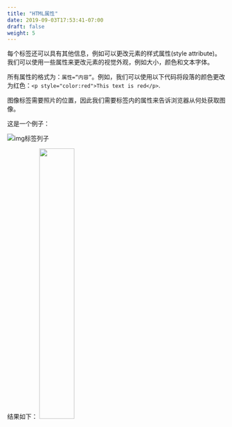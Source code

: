 ```yaml
---
title: "HTML属性"
date: 2019-09-03T17:53:41-07:00
draft: false
weight: 5
---
```


每个标签还可以具有其他信息，例如可以更改元素的样式属性(style attribute)。我们可以使用一些属性来更改元素的视觉外观，例如大小，颜色和文本字体。

所有属性的格式为：`属性=“内容”`。例如，我们可以使用以下代码将段落的颜色更改为红色：`<p style="color:red">This text is red</p>`.

图像标签需要照片的位置，因此我们需要标签内的属性来告诉浏览器从何处获取图像。

这是一个例子：

![img标签列子](../media/attribute-sm.png "img标签列子")

结果如下：
<img src="../media/benji.jpg" width="40%" />